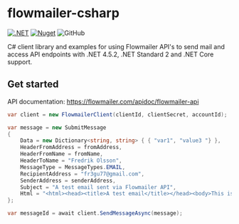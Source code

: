 # flowmailer-csharp

[![.NET](https://github.com/EducateIt/flowmailer-csharp/actions/workflows/dotnet.yml/badge.svg?branch=main)](https://github.com/EducateIt/flowmailer-csharp/actions/workflows/dotnet.yml) [![Nuget](https://img.shields.io/nuget/v/EducateIt.Flowmailer)](https://www.nuget.org/packages/EducateIt.Flowmailer/) ![GitHub](https://img.shields.io/github/license/EducateIt/flowmailer-csharp)

C# client library and examples for using Flowmailer API's to send mail and access API endpoints with .NET 4.5.2, .NET Standard 2 and .NET Core support.

## Get started

API documentation: https://flowmailer.com/apidoc/flowmailer-api

```C#
var client = new FlowmailerClient(clientId, clientSecret, accountId);

var message = new SubmitMessage
{
    Data = new Dictionary<string, string> { { "var1", "value3 "} },
    HeaderFromAddress = fromAddress,
    HeaderFromName = fromName,
    HeaderToName = "Fredrik Olsson",
    MessageType = MessageTypes.EMAIL,
    RecipientAddress = "fr3gu77@gmail.com",
    SenderAddress = senderAddress,
    Subject = "A test email sent via Flowmailer API",
    Html = "<html><head><title>A test email</title></head><body>This is a test!</body></html>"
};

var messageId = await client.SendMessageAsync(message);
```
